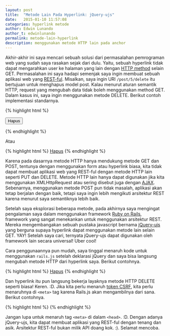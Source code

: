 ```yaml
---
layout: post
title:  "Metode Lain Pada Hyperlink: jQuery-ujs"
date:   2015-01-10 11:57:08
categories: hyperlink metode
author: Edwin Lunando
author_t: edwinlunando
permalink: metode-lain-hyperlink
description: menggunakan metode HTTP lain pada anchor
---
```


Akhir-akhir ini saya mencari sebuah solusi dari permasalahan pemrograman web yang sudah saya rasakan sejak dari dulu. Yaitu, sebuah hyperlink tidak dapat mengarahkan user ke halaman yang lain dengan [HTTP method][1] selain GET. Permasalahan ini saya hadapi semenjak saya ingin membuat sebuah aplikasi web yang [REST-ful][2]. Misalkan, saya ingin URI `/post/5/delete` itu bertujuan untuk menghapus model post. Kalau menurut aturan semantik HTTP, request yang mengubah data tidak boleh menggunakan method GET. Dalam kasus ini, saya ingin menggunakan metode DELETE. Berikut contoh implementasi standarnya.

{% highlight html %}
<form action="/post/5/delete" method="post">
    <button type="submit">Hapus</button>
</form>
{% endhighlight %}

Atau

{% highlight html %}
<a href="/post/5/delete">Hapus</a>
{% endhighlight %}


Karena pada dasarnya metode HTTP hanya mendukung metode GET dan POST, tentunya dengan menggunakan form atau hyperlink biasa, kita tidak dapat membuat aplikasi web yang REST-ful dengan metode HTTP lain seperti PUT dan DELETE. Metode HTTP lain hanya dapat digunakan jika kita menggunakan XMLHttpRequest atau sering disebut juga dengan [AJAX][3]. Sebenarnya, menggunakan metode POST pun tidak masalah, aplikasi akan tetap berjalan dengan baik, tetapi saya ingin lebih mengikuti arsitektur REST karena menurut saya semantiknya lebih baik.

Setelah saya eksplorasi beberapa metode, pada akhirnya saya mengingat pengalaman saya dalam menggunakan framework [Ruby on Rails][4], framework yang sangat menekankan untuk menggunakan arsitektur REST. Mereka mengembangakan sebuah pustaka javascript bernama [jQuery-ujs][5] yang berguna supaya hyperlink dapat menggunakan metode lain selain GET. YAY! Setelah saya cari, ternyata jQuery-ujs dapat digunakan oleh framework lain secara universal! Uber cool!

Cara penggunaannya pun mudah, saya tinggal menaruh kode untuk menggunakan `rails.js` setelah deklarasi jQuery dan saya bisa langsung mengubah metode HTTP dari hyperlink saya. Berikut contohnya.

{% highlight html %}
<a href="/post/5/delete" data-method="delete">Hapus</a>
{% endhighlight %}

Dan hyperlink itu pun langsung bekerja layaknya metode HTTP DELETE seperti biasa! Keren. :D. Jika kita perlu menaruh [token CSRF][6], kita perlu menaruhnya di `<meta>` tag karena Rails.js akan mengambilnya dari sana. Berikut contohnya.

{% highlight html %}
<meta name="csrf-token" content="hohohohahaha:)">
<meta name="csrf-param" content="csrfmiddlewaretoken">
{% endhighlight %}

Jangan lupa untuk menaruh tag `<meta>` di dalam `<head>`. :D. Dengan adanya jQuery-ujs, kita dapat membuat aplikasi yang REST-ful dengan tenang dan asik. Arsitektur REST-ful bukan milik API doang kok. :). Selamat mencoba.

[1]:    http://en.wikipedia.org/wiki/Hypertext_Transfer_Protocol#Request_methods
[2]:    http://en.wikipedia.org/wiki/Representational_state_transfer
[3]:    http://en.wikipedia.org/wiki/Ajax_%28programming%29
[4]:    http://rubyonrails.org/
[5]:    https://github.com/rails/jquery-ujs
[6]:    http://en.wikipedia.org/wiki/Cross-site_request_forgery
